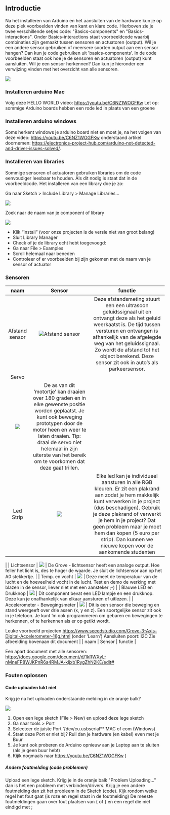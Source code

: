 ## Introductie
Na het installeren van Arduino en het aansluiten van de hardware kun je op deze plek voorbeelden vinden van kant en klare code. Hierboven zie je twee verschillende setjes code: "Basics-components" en "Basics-interactions". Onder Basics-interactions staat voorbeeldcode waarbij combinaties zijn gemaakt tussen sensoren en actuatoren (output). Wil je een andere sensor gebruiken of meersere soorten output aan een sensor hangen? Dan kun je code gebruiken uit 'basics-components'. In de code voorbeelden staat ook hoe je de sensoren en actuatoren (output) kunt aansluiten. Wil je een sensor herkennen? Dan kun je hieronder een verwijzing vinden met het overzicht van alle sensoren.

![](https://github.com/harmsel/Ubicomp-code/blob/main/imagesGit/board.png)

### Installeren arduino Mac
Volg deze HELLO WORLD video: https://youtu.be/C6NZ1WOGFKw 
Let op: sommige Arduino boards hebben een rode led in plaats van een groene

### Installeren arduino windows
Soms herkent windows je arduino board niet en moet je, na het volgen van deze video: https://youtu.be/C6NZ1WOGFKw onderstaand artikel doornemen: https://electronics-project-hub.com/arduino-not-detected-and-driver-issues-solved/.


### Installeren van libraries
Sommige sensoren of actuatoren gebruiken libraries om de code eenvoudiger leesbaar te houden. Als dit nodig is staat dat in de voorbeeldcode. Het installeren van een library doe je zo:

Ga naar Sketch > Include Library > Manage Libraries…

![](https://github.com/harmsel/Ubicomp-code/blob/main/imagesGit/libman1.png)

Zoek naar de naam van je component of library

![](https://github.com/harmsel/Ubicomp-code/blob/main/imagesGit/libman2.png)


* Klik “install” (voor onze projecten is de versie niet van groot belang)
* Sluit Library Manager
* Check of je de library echt hebt toegevoegd:
* Ga naar File > Examples
* Scroll helemaal naar beneden
* Controleer of er voorbeelden bij zijn gekomen met de naam van je sensor of actuator

### Sensoren

| naam | Sensor   | functie   |
| :---:   | :---: | :---: |
| Afstand sensor| ![Afstand sensor](https://m.media-amazon.com/images/I/51ugwbd5ynL._SL160_.jpg)  | Deze afstandsmeting stuurt een een ultrasoon geluidssignaal uit en ontvangt deze als het geluid weerkaatst is. De tijd tussen versturen en ontvangen is afhankelijk van de afgelegde weg van het geluidssignaal. Zo wordt de afstand tot het object berekend. Deze sensor zit ook in auto’s als parkeersensor.   |
| Servo | 
![](https://silicio.mx/media/catalog/product/cache/1/small_image/195x195/5e06319eda06f020e43594a9c230972d/r/o/rob08211p/Grove---Servomotor-21.jpg) | De as van dit ‘motortje’ kan draaien over 180 graden en in elke gewenste positie worden geplaatst. Je kunt ook beweging prototypen door de motor heen en weer te laten draaien. Tip: draai de servo niet helemaal in zijn uiterste van het bereik om te voorkomen dat deze gaat trillen.   |
| Led Strip | ![](https://github.com/harmsel/Ubicomp-code/blob/main/imagesGit/ledstrip.png)   | Elke led kan je individueel aansturen in alle RGB kleuren. Er zit een plakrand aan zodat je hem makkelijk kunt verwerken in je project (dus beschadigen). Gebruik je deze plakrand of verwerkt je hem in je project? Dat geen probleem maar je moet hem dan kopen (5 euro per strip). Dan kunnen we nieuwe kopen voor de aankomende studenten
   |
| Lichtsensor | ![](https://www.filipeflop.com/wp-content/uploads/2017/08/9SS88_1-180x180.jpg)   | De Grove - lichtsensor heeft een analoge output. Hoe feller het licht is, des te hoger de waarde. Je sluit de lichtsensor aan op het A0 stekkertje. |
| Temp. en vocht | ![](https://github.com/harmsel/Ubicomp-code/blob/main/imagesGit/temphu.png)   | Deze meet de temperatuur van de lucht en de hoeveelheid vocht in de lucht. Test en demo de werking met blazen in de sensor, liever niet met een aansteker ;-)  |
| Blauwe LED en Drukknop | ![](https://github.com/harmsel/Ubicomp-code/blob/main/imagesGit/ledknop.png)    | Dit component bevat een LED lampje en een drukknop. Deze kun je onafhankelijk van elkaar aansturen of uitlezen.   |
| Accelerometer - Bewegingsmeter | ![](https://github.com/harmsel/Ubicomp-code/blob/main/imagesGit/acceler.png)  | Dit is een sensor die beweging en stand weergeeft over drie assen (x, y en z). Een soortgelijke sensor zit ook in je telefoon. Je kunt ‘m ook programmeren om gebaren en bewegingen te herkennen, of te herkennen als er op getikt wordt.

Leuke voorbeeld projecten 
https://www.seeedstudio.com/Grove-3-Axis-Digital-Accelerometer-16g.html (onder ‘Learn’)
Aansluiten poort: I2C
Zie afbeelding bovenaan dit document
   |
| naam | Sensor  | functie   |






Een apart document met alle sensoren: https://docs.google.com/document/d/1kRWXyL-nMneFP8WJKPnR6a4RMJA-kljxb1RygZhN2KE/edit#

### Fouten oplossen

#### Code uploaden lukt niet
Krijg je na het uploaden onderstaande melding in de  oranje balk?

![](https://docs.m2stud.io/cs/arduino/images/%28Arduino_Tutorials%29_Arduino_Upload_Fail.png)


1. Open een lege sketch (File > New) en upload deze lege sketch 
2. Ga naar tools > Port
3. Selecteer de juiste Port ”/dev/cu.usbserial**’MAC of com (Windows) 
4. Staat deze Port er niet bij? Ruil dan je hardware (en kabel) even met je Buur
5. Je kunt ook proberen de Arduino opnieuw aan je Laptop aan te sluiten (als je geen buur hebt)
6. Kijik nogmaals naar https://youtu.be/C6NZ1WOGFKw ) 


##### Andere foutmelding (code problemen)
Upload een lege sketch. Krijg je in de oranje balk "Problem Uploading..." dan is het een probleem met verbinden/drivers. Krijg je een andere foutmelding dan zit het probleem in de Sketch (code).
Kijk rondom welke regel het fout gaat (is roze en regel staat in de foutmelding)
De meeste foutmeldingen gaan over fout plaatsen van { of } en een regel die niet eindigd met ;
